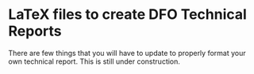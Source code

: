 # LaTeX files to create DFO Technical Reports
There are few things that you will have to update to properly format your own technical report.
This is still under construction.
